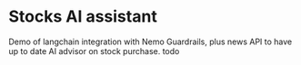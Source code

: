 # Stocks AI assistant

Demo of langchain integration with Nemo Guardrails, plus news API to have up to date AI advisor on stock purchase.
todo